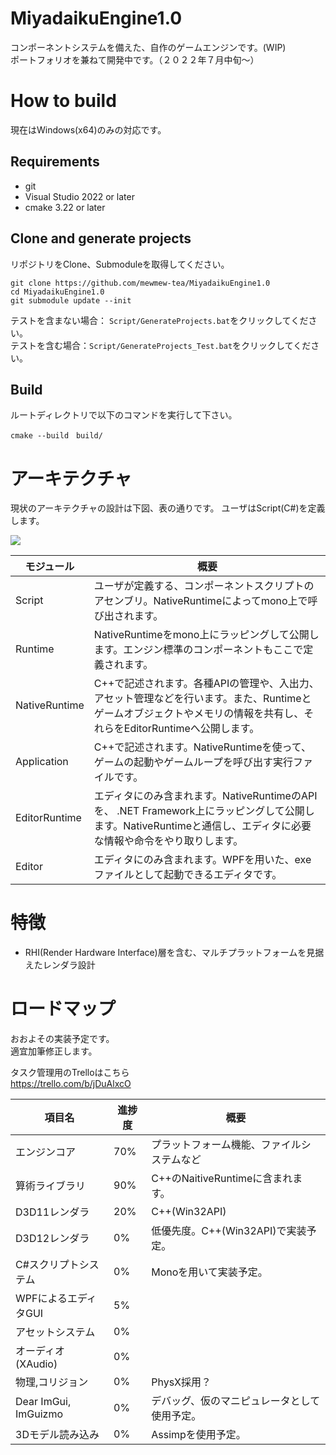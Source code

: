 # MiyadaikuEngine1.0

コンポーネントシステムを備えた、自作のゲームエンジンです。(WIP)\
ポートフォリオを兼ねて開発中です。（２０２２年７月中旬～）

# How to build

現在はWindows(x64)のみの対応です。

## Requirements

- git
- Visual Studio 2022 or later
- cmake 3.22 or later

## Clone and generate projects

リポジトリをClone、Submoduleを取得してください。

```
git clone https://github.com/mewmew-tea/MiyadaikuEngine1.0
cd MiyadaikuEngine1.0
git submodule update --init
```

テストを含まない場合： `Script/GenerateProjects.bat`をクリックしてください。\
テストを含む場合：`Script/GenerateProjects_Test.bat`をクリックしてください。

## Build

ルートディレクトリで以下のコマンドを実行して下さい。

```
cmake --build　build/
```

# アーキテクチャ

現状のアーキテクチャの設計は下図、表の通りです。
ユーザはScript(C#)を定義します。

![](docs/images/Architecture_20220906.jpg.jpg)

|  モジュール  |  概要  |
| ---- | ---- |
| Script | ユーザが定義する、コンポーネントスクリプトのアセンブリ。NativeRuntimeによってmono上で呼び出されます。 |
| Runtime | NativeRuntimeをmono上にラッピングして公開します。エンジン標準のコンポーネントもここで定義されます。 |
| NativeRuntime | C++で記述されます。各種APIの管理や、入出力、アセット管理などを行います。また、Runtimeとゲームオブジェクトやメモリの情報を共有し、それらをEditorRuntimeへ公開します。 |
| Application | C++で記述されます。NativeRuntimeを使って、ゲームの起動やゲームループを呼び出す実行ファイルです。 |
| EditorRuntime | エディタにのみ含まれます。NativeRuntimeのAPIを、 .NET Framework上にラッピングして公開します。NativeRuntimeと通信し、エディタに必要な情報や命令をやり取りします。 |
| Editor | エディタにのみ含まれます。WPFを用いた、exeファイルとして起動できるエディタです。 |

# 特徴

- RHI(Render Hardware Interface)層を含む、マルチプラットフォームを見据えたレンダラ設計

# ロードマップ

おおよその実装予定です。\
適宜加筆修正します。

タスク管理用のTrelloはこちら \
https://trello.com/b/jDuAlxcO

|  項目名  |  進捗度  | 概要 |
| ---- | ---- | ---- |
|  エンジンコア  |  70%  | プラットフォーム機能、ファイルシステムなど  |
|  算術ライブラリ  |  90%  | C++のNaitiveRuntimeに含まれます。  |
|  D3D11レンダラ  |  20%  | C++(Win32API)  |
|  D3D12レンダラ  |  0%  | 低優先度。C++(Win32API)で実装予定。  |
|  C#スクリプトシステム  |  0%  | Monoを用いて実装予定。  |
|  WPFによるエディタGUI  |  5%  |   |
| アセットシステム | 0% |  |
| オーディオ(XAudio) | 0% |  |
|  物理,コリジョン  |  0%  | PhysX採用？  |
|  Dear ImGui, ImGuizmo  |  0%  | デバッグ、仮のマニピュレータとして使用予定。  |
| 3Dモデル読み込み | 0% | Assimpを使用予定。|


